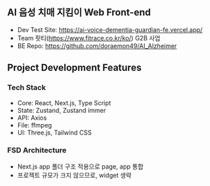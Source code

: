 ## AI 음성 치매 지킴이 Web Front-end

- Dev Test Site: https://ai-voice-dementia-guardian-fe.vercel.app/
- Team 핏티(https://www.fitrace.co.kr/ko/) G2B 사업
- BE Repo: https://github.com/doraemon49/AI_Alzheimer

## Project Development Features

### Tech Stack

- Core: React, Next.js, Type Script
- State: Zustand, Zustand immer
- API: Axios
- File: ffmpeg
- UI: Three.js, Tailwind CSS

### FSD Architecture

- Next.js app 폴더 구조 적용으로 page, app 통합
- 프로젝트 규모가 크지 않으므로, widget 생략

